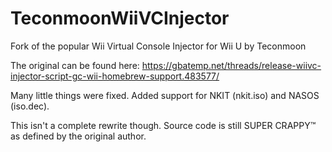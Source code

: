 # TeconmoonWiiVCInjector
Fork of the popular Wii Virtual Console Injector for Wii U by Teconmoon

The original can be found here:
https://gbatemp.net/threads/release-wiivc-injector-script-gc-wii-homebrew-support.483577/

Many little things were fixed.
Added support for NKIT (nkit.iso) and NASOS (iso.dec).

This isn't a complete rewrite though.
Source code is still SUPER CRAPPY™ as defined by the original author.

